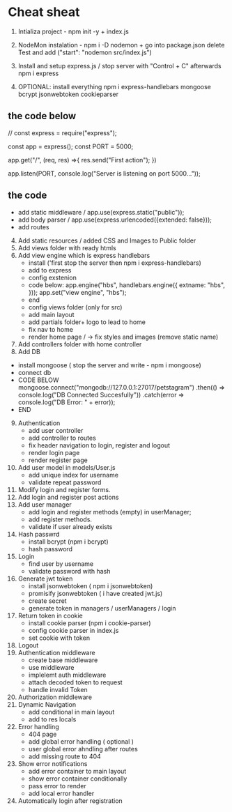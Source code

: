 # Cheat sheat


1. Intializa project - npm init -y + index.js
2. NodeMon instalation - npm i -D nodemon + go into package.json delete Test and add ("start": "nodemon src/index.js")
3. Install and setup express.js / stop server with "Control + C" afterwards npm i express

4. OPTIONAL: install everything npm i express-handlebars mongoose bcrypt jsonwebtoken cookieparser
## the code below
// const express = require("express");

const app = express();
const PORT = 5000;

app.get("/", (req, res) =>{
    res.send("First action");
})

app.listen(PORT, console.log("Server is listening on port 5000..."));
## the code 
* add static middleware / app.use(express.static("public"));
* add body parser / app.use(express.urlencoded({extended: false}));
* add routes

4. Add static resources / added CSS and Images to Public folder 
5. Add views folder with ready htmls
6. Add view engine which is express handlebars
    * install ('first stop the server then npm i express-handlebars)
    * add to express
    * config exstenion
    * code below:
    app.engine("hbs", handlebars.engine({
    extname: "hbs",
    }));
    app.set("view engine", "hbs");	
    * end
    * config views folder (only for src)
    * add main layout
    * add partials folder+ logo to lead to home 
    * fix nav to home 
    * render home page / -> fix styles and images (remove static name)
7. Add controllers folder with home controller
8. Add DB
* install mongoose ( stop the server and write - npm i mongoose)
* connect db 
* CODE BELOW
mongoose.connect("mongodb://127.0.0.1:27017/petstagram")
.then(() => console.log("DB Connected Succesfully"))
.catch(error => console.log("DB Error: " + error));
* END
9. Authentication
    * add user controller
    * add controller to routes
    * fix header navigation to login, register and logout
    * render login page
    * render register page
10. Add user model in models/User.js 
    * add unique index for username
    * validate repeat password
11. Modify login and register forms.
12. Add login and register post actions
13. Add user manager
    * add login and register methods (empty) in userManager;
    * add register methods.
    * validate if user already exists 
14. Hash passwrd 
    * install bcrypt (npm i bcrypt) 
    * hash password
15. Login 
    * find user by username
    * validate password with hash
16. Generate jwt token
    * install jsonwebtoken ( npm i jsonwebtoken)
    * promisify jsonwebtoken ( i have created jwt.js)
    * create secret
    * generate token in managers / userManagers / login
17. Return token in cookie
    * install cookie parser (npm i cookie-parser)
    * config cookie parser in index.js
    * set cookie with token
18. Logout
19. Authentication middleware
    * create base middleware
    * use middleware
    * implelemt auth middleware
    * attach decoded token to request
    * handle invalid Token
20. Authorization middleware
21. Dynamic Navigation
    * add conditional in main layout
    * add to res locals
22. Error handling
    * 404 page
    * add global error handling ( optional )
    * user global error ahndling after routes
    * add missing route to 404
23. Show error notifications
    * add error container to main layout
    * show error container conditionally
    * pass error to render 
    * add local error handler
24. Automatically login after registration 
